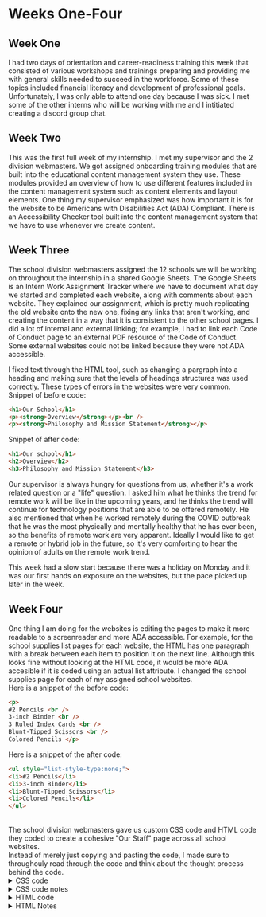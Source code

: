
# Weeks One-Four

## Week One 
I had two days of orientation and career-readiness training this week that consisted of various workshops and trainings preparing and providing me with general skills needed to succeed in the workforce. Some of these topics included financial literacy and development of professional goals. Unfortunately, I was only able to attend one day because I was sick. I met some of the other interns who will be working with me and I intitiated creating a discord group chat.

## Week Two 
This was the first full week of my internship. I met my supervisor and the 2 division webmasters. We got assigned onboarding training modules that are built into the educational content management system they use. These modules provided an overview of how to use different features included in the content management system such as content elements and layout elements. 
One thing my supervisor emphasized was how important it is for the website to be Americans with Disabilities Act (ADA) Compliant. There is an Accessibility Checker tool built into the content management system that we have to use whenever we create content. 

## Week Three
The school division webmasters assigned the 12 schools we will be working on throughout the internship in a shared Google Sheets. The Google Sheets is an Intern Work Assignment Tracker where we have to document what day we started and completed each website, along with comments about each website. 
They explained our assignment, which is pretty much replicating the old website onto the new one, fixing any links that aren't working, and creating the content in a way that it is consistent to the other school pages. 
I did a lot of internal and external linking; for example, I had to link each Code of Conduct page to an external PDF resource of the Code of Conduct. Some external websites could not be linked because they were not ADA accessible.
<br> 

I fixed text through the HTML tool, such as changing a pargraph into a heading and making sure that the levels of headings structures was used correctly. These types of errors in the websites were very common. 
<br />
Snippet of before code: 
```html
<h1>Our School</h1>
<p><strong>Overview</strong></p><br />
<p><strong>Philosophy and Mission Statement</strong></p>
```
Snippet of after code: 
```html
<h1>Our school</h1>
<h2>Overview</h2>
<h3>Philosophy and Mission Statement</h3>
```
Our supervisor is always hungry for questions from us, whether it's a work related question or a "life" question. I asked him what he thinks the trend for remote work will be like in the upcoming years, and he thinks the trend will continue for technology positions that are able to be offered remotely.
He also mentioned that when he worked remotely during the COVID outbreak that he was the most physically and mentally healthy that he has ever been, so the benefits of remote work are very apparent. Ideally I would like to get a remote or hybrid job in the future, so it's very comforting to hear the opinion of adults on the remote work trend.

This week had a slow start because there was a holiday on Monday and it was our first hands on exposure on the websites, but the pace picked up later in the week.


## Week Four 
One thing I am doing for the websites is editing the pages to make it more readable to a screenreader and more ADA accessible. 
For example, for the school supplies list pages for each website, the HTML has one paragraph with a break between each item to position it on the next line. Although this looks fine without looking at the HTML code, it would be more ADA accesible if it is coded using an actual list attribute. I changed the school supplies page for each of my assigned school websites. 
<br />
Here is a snippet of the before code:
```html
<p>
#2 Pencils <br />
3-inch Binder <br />
3 Ruled Index Cards <br />
Blunt-Tipped Scissors <br />
Colored Pencils </p>
```
Here is a snippet of the after code:
```html
<ul style="list-style-type:none;">
<li>#2 Pencils</li>
<li>3-inch Binder</li>
<li>Blunt-Tipped Scissors</li>
<li>Colored Pencils</li>
</ul>
```
<br>
The school division webmasters gave us custom CSS code and HTML code they coded to create a cohesive "Our Staff" page across all school websites.

<br>
Instead of merely just copying and pasting the code, I made sure to throughouly read through the code and think about the thought process behind the code.

<details>

<summary>CSS code</summary>

```CSS
<style type="text/css">
* {
  box-sizing: border-box;
}

#myInput {
  background-image: url('/css/searchicon.png');
  background-position: 10px 10px;
  background-repeat: no-repeat;
  width: 100%;
  font-size: 16px;
  padding: 12px 20px 12px 40px;
  border: 1px solid #ddd;
  margin-bottom: 12px;
}

.myTable {
  border-collapse: collapse;
  width: 100%;
  border: 1px solid #ddd;
  font-size: 18px;
}

.myTable th, .myTable td {
  text-align: left;
  padding: 12px;
}

.myTable tr {
  border-bottom: 1px solid #ddd;
}

.myTable tr.header, .myTable tr:hover {
  background-color: #f1f1f1;
}
</style>

```
</details>

<details>

<summary>CSS code notes</summary>

```CSS
<style type="text/css"> 
- type attribute specifies "text/css" media type of the <style> tag  

#myInput
- # is an id selector used to target a specific element, here it is an input element 

background-image: url('/css/searchicon.png');
background-position: 10px 10px;
background-repeat: no-repeat;
width: 100%;
font-size: 16px;
padding: 12px 20px 12px 40px;
border: 1px solid #ddd;
margin-bottom: 12px;
- poisitions a background image

.myTable th, .myTable td {
  text-align: left;
  padding: 12px;
}
- th= table heading
- td= table data 
- aligns it to the left with 12px padding/space around the element's content inside the borders
.myTable tr {
  border-bottom: 1px solid #ddd;
}
- tr= table row, #ddd is color of row border bottom

```
</details>








<details>

<summary>HTML code</summary>

```HTML
<table class="myTable">
	<tbody>
		<tr class="header">
			<th style="width:60%;">Name</th>
			<th style="width:40%;">Position</th>
			<th style="width:40%;">Extension</th>
		</tr>
		<tr style="">
			<td>John Doe</td>
			<td>Staff Position</td>
			<td>757.263.****</td>
		</tr>
	</tbody>
</table>

```
</details>


<details>

<summary>HTML Notes</summary>

``` HTML

<table class="myTable">
  - table class atribute

<tbody> 
  - starts the body of table, end it later on with </tbody>

<tr class="header">
<th style="width:60%;">Name</th>
- uses tr (table row) class header
- styles th (table heading) with custom width and names it "Name"

-
<tr style="">
			<td>John Doe</td>
- another tr (table row) but not a header
- td (table data) John Doe

```
</details>

